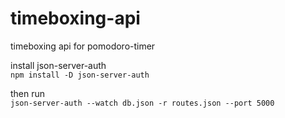 # timeboxing-api
timeboxing api for pomodoro-timer

install json-server-auth <br>
`npm install -D json-server-auth`<br>

then run <br>
`json-server-auth --watch db.json -r routes.json --port 5000`
